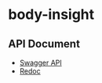 # body-insight




## API Document

- [Swagger API](http://localhost/docs)
- [Redoc](http://localhost/redoc)
